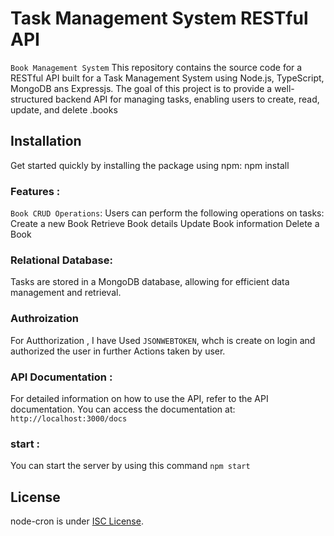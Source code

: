# Task Management System RESTful API

`Book Management System` This repository contains the source code for a RESTful API built for a Task Management System using Node.js, TypeScript, MongoDB ans Expressjs. The goal of this project is to provide a well-structured backend API for managing tasks, enabling users to create, read, update, and delete .books

## Installation

Get started quickly by installing the package using npm:
npm install


### Features :
`Book CRUD Operations`: Users can perform the following operations on tasks:
Create a new Book
Retrieve Book details
Update Book information
Delete a Book


### Relational Database: 
Tasks are stored in a MongoDB database, allowing for efficient data management and retrieval.

### Authroization
For Autthorization , I have Used `JSONWEBTOKEN`, whch is create on login and authorized the user in further Actions taken by user.


### API Documentation :
For detailed information on how to use the API, refer to the API documentation. You can access the documentation at: `http://localhost:3000/docs`


### start :
You can start the server by using this command `npm start`

## License
node-cron is under [ISC License](https://github.com/001Sagar/Task_Management_System/blob/master/LICENSE.md).
